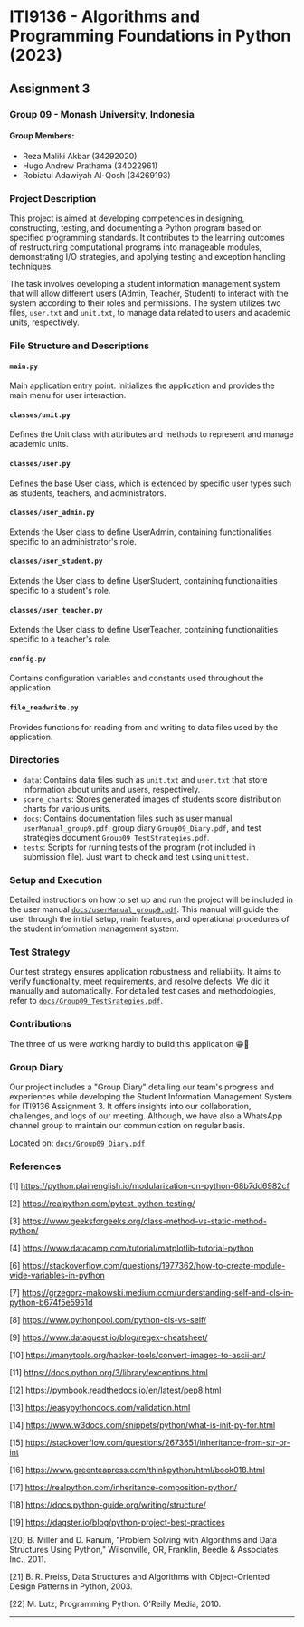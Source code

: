 # ITI9136 - Algorithms and Programming Foundations in Python (2023)
## Assignment 3
### Group 09 - Monash University, Indonesia

#### Group Members:
- Reza Maliki Akbar (34292020)
- Hugo Andrew Prathama (34022961)
- Robiatul Adawiyah Al-Qosh (34269193)

### Project Description
This project is aimed at developing competencies in designing, constructing, testing, and documenting a Python program based on specified programming standards. It contributes to the learning outcomes of restructuring computational programs into manageable modules, demonstrating I/O strategies, and applying testing and exception handling techniques.

The task involves developing a student information management system that will allow different users (Admin, Teacher, Student) to interact with the system according to their roles and permissions. The system utilizes two files, `user.txt` and `unit.txt`, to manage data related to users and academic units, respectively.


### File Structure and Descriptions

#### `main.py`
Main application entry point. Initializes the application and provides the main menu for user interaction.

#### `classes/unit.py`
Defines the Unit class with attributes and methods to represent and manage academic units.

#### `classes/user.py`
Defines the base User class, which is extended by specific user types such as students, teachers, and administrators.

#### `classes/user_admin.py`
Extends the User class to define UserAdmin, containing functionalities specific to an administrator's role.

#### `classes/user_student.py`
Extends the User class to define UserStudent, containing functionalities specific to a student's role.

#### `classes/user_teacher.py`
Extends the User class to define UserTeacher, containing functionalities specific to a teacher's role.

#### `config.py`
Contains configuration variables and constants used throughout the application.

#### `file_readwrite.py`
Provides functions for reading from and writing to data files used by the application.

### Directories
- `data`: Contains data files such as `unit.txt` and `user.txt` that store information about units and users, respectively.
- `score_charts`: Stores generated images of students score distribution charts for various units.
- `docs`: Contains documentation files such as user manual `userManual_group9.pdf`, group diary `Group09_Diary.pdf`, and test strategies document `Group09_TestStrategies.pdf`.
- `tests`: Scripts for running tests of the program (not included in submission file). Just want to check and test using `unittest`. 

### Setup and Execution
Detailed instructions on how to set up and run the project will be included in the user manual [`docs/userManual_group9.pdf`](docs/userManual_group9.pdf). This manual will guide the user through the initial setup, main features, and operational procedures of the student information management system.

### Test Strategy
Our test strategy ensures application robustness and reliability. It aims to verify functionality, meet requirements, and resolve defects. We did it manually and automatically. For detailed test cases and methodologies, refer to [`docs/Group09_TestSrategies.pdf`](docs/Group09_TestSrategies.pdf). 

### Contributions
The three of us were working hardly to build this application 😁💪

### Group Diary
Our project includes a "Group Diary" detailing our team's progress and experiences while developing the Student Information Management System for ITI9136 Assignment 3. It offers insights into our collaboration, challenges, and logs of our meeting.
Although, we have also a WhatsApp channel group to maintain our communication on regular basis.

Located on: [`docs/Group09_Diary.pdf`](docs/Group09_Diary.pdf)

### References
[1] https://python.plainenglish.io/modularization-on-python-68b7dd6982cf


[2] https://realpython.com/pytest-python-testing/


[3] https://www.geeksforgeeks.org/class-method-vs-static-method-python/


[4] https://www.datacamp.com/tutorial/matplotlib-tutorial-python


[6] https://stackoverflow.com/questions/1977362/how-to-create-module-wide-variables-in-python


[7] https://grzegorz-makowski.medium.com/understanding-self-and-cls-in-python-b674f5e5951d


[8] https://www.pythonpool.com/python-cls-vs-self/


[9] https://www.dataquest.io/blog/regex-cheatsheet/ 


[10] https://manytools.org/hacker-tools/convert-images-to-ascii-art/ 


[11] https://docs.python.org/3/library/exceptions.html 


[12] https://pymbook.readthedocs.io/en/latest/pep8.html 


[13] https://easypythondocs.com/validation.html 


[14] https://www.w3docs.com/snippets/python/what-is-init-py-for.html 


[15] https://stackoverflow.com/questions/2673651/inheritance-from-str-or-int 


[16] https://www.greenteapress.com/thinkpython/html/book018.html 


[17] https://realpython.com/inheritance-composition-python/ 

[18] https://docs.python-guide.org/writing/structure/

[19] https://dagster.io/blog/python-project-best-practices


[20] B. Miller and D. Ranum, "Problem Solving with Algorithms and Data Structures Using Python," Wilsonville, OR, Franklin, Beedle & Associates Inc., 2011. 


[21] B. R. Preiss, Data Structures and Algorithms with Object-Oriented Design Patterns in Python, 2003.

[22] M. Lutz, Programming Python. O'Reilly Media, 2010.


---

